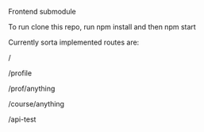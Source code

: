 Frontend submodule

To run clone this repo, run npm install and then npm start

Currently sorta implemented routes are:

/

/profile

/prof/anything

/course/anything

/api-test


